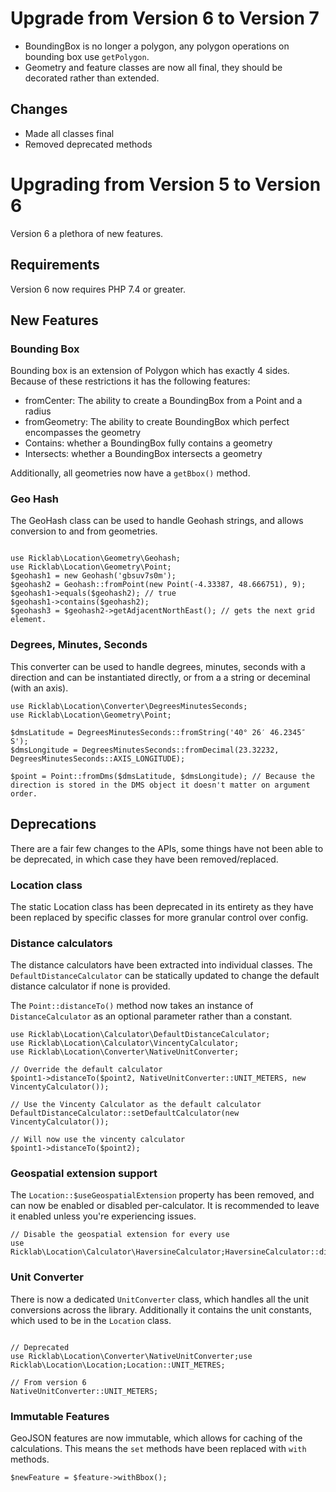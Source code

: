 # Upgrade from Version 6 to Version 7

* BoundingBox is no longer a polygon, any polygon operations on bounding box use `getPolygon`.
* Geometry and feature classes are now all final, they should be decorated rather than extended.

## Changes

* Made all classes final
* Removed deprecated methods

# Upgrading from Version 5 to Version 6

Version 6 a plethora of new features.

## Requirements

Version 6 now requires PHP 7.4 or greater.

## New Features

### Bounding Box

Bounding box is an extension of Polygon which has exactly 4 sides. Because of these restrictions it has the following features:

* fromCenter: The ability to create a BoundingBox from a Point and a radius
* fromGeometry: The ability to create BoundingBox which perfect encompasses  the geometry
* Contains: whether a BoundingBox fully contains a geometry
* Intersects: whether a BoundingBox intersects a geometry

Additionally, all geometries now have a `getBbox()` method.

### Geo Hash

The GeoHash class can be used to handle Geohash strings, and allows conversion to and from geometries.

```injectablephp

use Ricklab\Location\Geometry\Geohash;
use Ricklab\Location\Geometry\Point;
$geohash1 = new Geohash('gbsuv7s0m');
$geohash2 = Geohash::fromPoint(new Point(-4.33387, 48.666751), 9);
$geohash1->equals($geohash2); // true
$geohash1->contains($geohash2);
$geohash3 = $geohash2->getAdjacentNorthEast(); // gets the next grid element.
```

### Degrees, Minutes, Seconds

This converter can be used to handle degrees, minutes, seconds with a direction and can be instantiated directly, or from a a string or deceminal (with an axis).

```injectablephp
use Ricklab\Location\Converter\DegreesMinutesSeconds;
use Ricklab\Location\Geometry\Point;

$dmsLatitude = DegreesMinutesSeconds::fromString('40° 26′ 46.2345″ S');
$dmsLongitude = DegreesMinutesSeconds::fromDecimal(23.32232, DegreesMinutesSeconds::AXIS_LONGITUDE);

$point = Point::fromDms($dmsLatitude, $dmsLongitude); // Because the direction is stored in the DMS object it doesn't matter on argument order.
```

## Deprecations

There are a fair few changes to the APIs, some things have not been able to be deprecated, in which case they have been removed/replaced.

### Location class

The static Location class has been deprecated in its entirety as they have been replaced by specific classes for more granular control over config.

### Distance calculators

The distance calculators have been extracted into individual classes. The `DefaultDistanceCalculator` can be statically updated to change the default distance calculator if none is provided.

The `Point::distanceTo()` method now takes an instance of `DistanceCalculator` as an optional parameter rather than a constant.

```injectablephp
use Ricklab\Location\Calculator\DefaultDistanceCalculator;
use Ricklab\Location\Calculator\VincentyCalculator;
use Ricklab\Location\Converter\NativeUnitConverter;

// Override the default calculator
$point1->distanceTo($point2, NativeUnitConverter::UNIT_METERS, new VincentyCalculator());

// Use the Vincenty Calculator as the default calculator
DefaultDistanceCalculator::setDefaultCalculator(new VincentyCalculator());

// Will now use the vincenty calculator
$point1->distanceTo($point2);
```

### Geospatial extension support

The `Location::$useGeospatialExtension` property has been removed, and can now be enabled or disabled per-calculator. It is recommended to leave it enabled unless you're experiencing issues.

```injectablephp
// Disable the geospatial extension for every use
use Ricklab\Location\Calculator\HaversineCalculator;HaversineCalculator::disableGeoSpatialExtension();
```

### Unit Converter

There is now a dedicated `UnitConverter` class, which handles all the unit conversions across the library. Additionally it contains the unit constants, which used to be in the `Location` class.

```injectablephp

// Deprecated
use Ricklab\Location\Converter\NativeUnitConverter;use Ricklab\Location\Location;Location::UNIT_METRES;

// From version 6
NativeUnitConverter::UNIT_METERS;
```

### Immutable Features

GeoJSON features are now immutable, which allows for caching of the calculations. This means the `set` methods have been replaced with `with` methods.

```injectablephp
$newFeature = $feature->withBbox();
```
